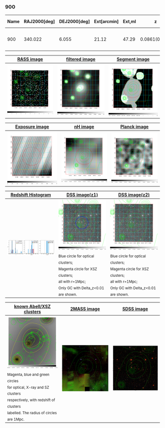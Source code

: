 <div STYLE="page-break-after: always;"></div>

### 900

|Name|RAJ2000[deg]|DEJ2000[deg] |Ext[arcmin]| Ext,ml | z | z_src| C|GC(XSZ,Delta_z<0.01)| GC(OPT,Delta_z<0.01)|GC| R_sig[arcmin] | R500[arcmin] | R500[Mpc]| CRsig[c/s] | CR500[c/s] |L500[1E44 erg/s]|F500[1E-12 erg/s/cm^2]| M500[1E14 Msun]|Tx[keV]|Cnt_sig|Beta|Rc[arcmin]|Comment|Alias|
|---|---|---|---|---|---|------|---|--------|---------|----------|---|---|---|---|---|---|---|---|---|---|---|---|---|---|
|900| 340.022| 6.055| 21.12| 47.29| 0.0861(0.005)| z1, z_opt| S| -| RM, W| A, C, N, W| 28.650| 8.911| 0.863| 0.233(0.062)| 0.209(0.056)| 0.685(0.267)| 3.715(1.449)| 1.98(0.39)| 3.35(0.42)| 116.8| 0.661(-0.120+0.200)| 15.650(-3.982+5.334)| -| t591|

|[RASS image](../image/900/900_img.pdf)|[filtered image](../image/900/900_fil.pdf)|[Segment image](../image/900/900_seg.pdf)|
|-------------------|--------------------|-------------------|
| <img src="../image/900/900_img.png" width="300">  | <img src="../image/900/900_fil.png" width="300">   | <img src="../image/900/900_seg.png" width="300">  |

|[Exposure image](../image/900/900_mex.pdf)| [nH image](../image/900/900_nh.pdf)| [Planck image](../image/900/900_p.pdf)|
|-------------------|--------------------|-------------------|
|<img src="../image/900/900_mex.png" width="300">   | <img src="../image/900/900_nh.png" width="300">    | <img src="../image/900/900_p.png" width="300"> |

|[Redshift Histogram](../image/900/900_zg.pdf) | [DSS image(z1)](../image/900/900_dss_z1.pdf)      |  [DSS image(z2)](../image/900/900_dss_z2.pdf)    |
|-------------------|--------------------|-------------------|
|<img src="../image/900/900_zg.png" width="300"> |<img src="../image/900/900_dss_z1.png" width="300"> <sub><br>Blue circle for optical clusters; <br>Magenta circle for XSZ clusters; <br>all with r=1Mpc; <br>Only GC with Delta_z<0.01 are shown. </sub>| <img src="../image/900/900_dss_z2.png" width="300"><sub><br>Blue circle for optical clusters; <br>Magenta circle for XSZ clusters; <br>all with r=1Mpc; <br>Only GC with Delta_z<0.01 are shown. </sub> |

|[known Abell/XSZ clusters](../image/900/900_gc.pdf) | [2MASS image](../image/900/900_2mass.pdf)      |[SDSS image](../image/900/900_sdss.pdf)   |
|-------------------|-------------------|-------------------|
|<img src=../image/900/900_gc.png width="300"> <br><sub>Magenta, blue and green circles <br>for optical, X-ray and SZ clusters <br>respectively, with redshift of clusters <br>labelled. The radius of circles <br>are 1Mpc.</sub>|<img src="../image/900/900_2mass.png" width="300">  | <img src="../image/900/900_sdss.png" width="300">  |





